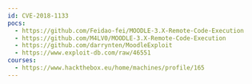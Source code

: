 ```yaml
---
id: CVE-2018-1133
pocs:
  - https://github.com/Feidao-fei/MOODLE-3.X-Remote-Code-Execution
  - https://github.com/M4LV0/MOODLE-3.X-Remote-Code-Execution
  - https://github.com/darrynten/MoodleExploit
  - https://www.exploit-db.com/raw/46551
courses:
  - https://www.hackthebox.eu/home/machines/profile/165
---
```

